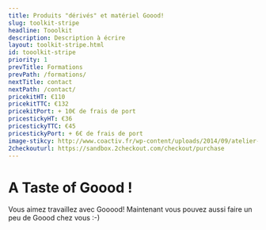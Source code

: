```yaml
---
title: Produits "dérivés" et matériel Goood!
slug: toolkit-stripe
headline: Tooolkit 
description: Description à écrire
layout: toolkit-stripe.html
id: tooolkit-stripe
priority: 1
prevTitle: Formations
prevPath: /formations/
nextTitle: contact
nextPath: /contact/
pricekitHT: €110
pricekitTTC: €132
pricekitPort: + 10€ de frais de port
pricestickyHT: €36
pricestickyTTC: €45
pricestickyPort: + 6€ de frais de port
image-stikcy: http://www.coactiv.fr/wp-content/uploads/2014/09/atelier-kit.png
2checkouturl: https://sandbox.2checkout.com/checkout/purchase
---
```


# A Taste of Goood ! #

 Vous aimez travaillez avec Gooood! Maintenant vous pouvez aussi faire un peu de Goood chez vous :-)




